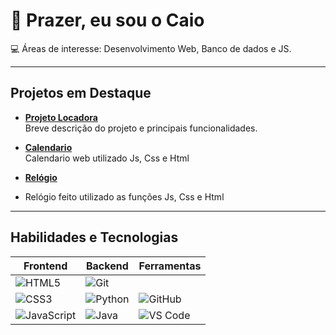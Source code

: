 # 👋 Prazer, eu sou o Caio
 
💻 Áreas de interesse: Desenvolvimento Web, Banco de dados e JS.  
 
---
 
##  Projetos em Destaque
 
- **[Projeto Locadora]()**  
   Breve descrição do projeto e principais funcionalidades.
 
- **[Calendario]()**  
   Calendario web utilizado Js, Css e Html
 
- **[Relógio]()**
-  Relógio feito utilizado as funções Js, Css e Html  

 
---
 
##  Habilidades e Tecnologias
 
| Frontend | Backend | Ferramentas |
|----------|----------|-------------|
| ![HTML5](https://img.shields.io/badge/-HTML5-E34F26?style=for-the-badge&logo=html5&logoColor=white) | ![Git](https://img.shields.io/badge/-Git-F05032?style=for-the-badge&logo=git&logoColor=white) |
| ![CSS3](https://img.shields.io/badge/-CSS3-1572B6?style=for-the-badge&logo=css3&logoColor=white) | ![Python](https://img.shields.io/badge/-Python-3776AB?style=for-the-badge&logo=python&logoColor=white) | ![GitHub](https://img.shields.io/badge/-GitHub-181717?style=for-the-badge&logo=github&logoColor=white) |
| ![JavaScript](https://img.shields.io/badge/-JavaScript-F7DF1E?style=for-the-badge&logo=javascript&logoColor=black) | ![Java](https://img.shields.io/badge/-Java-007396?style=for-the-badge&logo=java&logoColor=white) | ![VS Code](https://img.shields.io/badge/-VSCode-007ACC?style=for-the-badge&logo=visual-studio-code&logoColor=white) |
